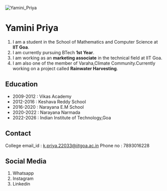 
![Yamini_Priya]("C:\Users\yamin\Yamini_Priya.jpeg")

 # Yamini Priya

 1. I am a student in the School of Mathematics and Computer Science at **IIT Goa**.
 2. I am currently pursuing BTech __1st Year__.
 3. I am working as an **marketing associate** in the technical field at IIT Goa.
 4. I am also one of the member of Varaha,Climate Community.Currently working on a project called **Rainwater Harvesting**.


## Education

- 2009-2012 : Vikas Academy
- 2012-2016 : Keshava Reddy School
- 2016-2020 : Narayana E.M School
- 2020-2022 : Narayana Narmada 
- 2022-2026 : Indian Institute of Technology,Goa
## Contact
  College email_id : k.priya.22033@iitgoa.ac.in
  Phone no : 7893016228

## Social Media

1. Whatsapp
2. Instagram
3. Linkedin
   
  
  

